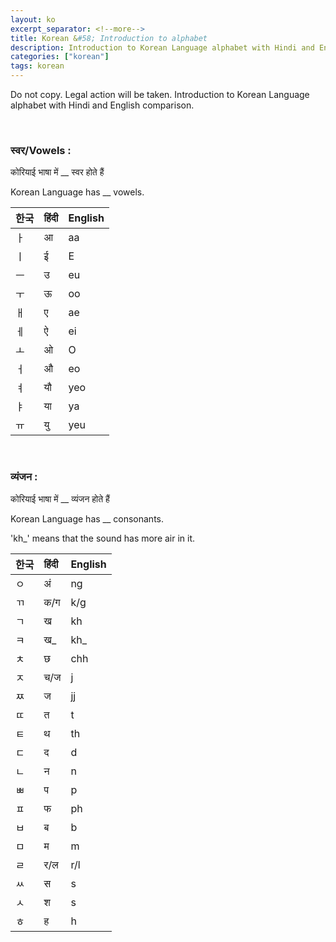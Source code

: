 ```yaml
---
layout: ko
excerpt_separator: <!--more-->
title: Korean &#58; Introduction to alphabet
description: Introduction to Korean Language alphabet with Hindi and English comparison.
categories: ["korean"]
tags: korean
---
```


<span class="marginnote">Do not copy. Legal action will be taken.</span>
Introduction to Korean Language alphabet with Hindi and English comparison.

<br>

### स्वर/Vowels :

कोरियाई भाषा में __ स्वर होते हैं

Korean Language has __ vowels.

|한국|हिंदी|English|
|:-|:-|:-|
|ㅏ|आ|aa|
|ㅣ|ई|E|
|ㅡ|उ|eu|
|ㅜ|ऊ|oo|
|ㅐ|ए|ae|
|ㅔ|ऐ|ei|
|ㅗ|ओ|O|
|ㅓ|औ|eo|
|ㅕ|यौ|yeo|
|ㅑ|या|ya|
|ㅠ|यु|yeu|

<br>

### व्यंजन :

कोरियाई भाषा में __ व्यंजन होते हैं

Korean Language has __ consonants.

<span class="marginnote"> 'kh_' means that the sound has more air in it.</span>

|한국|हिंदी|English|
|:-|:-|:-|
|ㅇ|अं|ng|
|ㄲ|क/ग|k/g|
|ㄱ|ख|kh|
|ㅋ|ख_|kh_|
|ㅊ|छ|chh|
|ㅈ|च/ज|j|
|ㅉ|ज|jj|
|ㄸ|त|t|
|ㅌ|थ|th|
|ㄷ|द|d|
|ㄴ|न|n|
|ㅃ|प|p|
|ㅍ|फ|ph|
|ㅂ|ब|b|
|ㅁ|म|m|
|ㄹ|र/ल|r/l|
|ㅆ|स|s|
|ㅅ|श|s|
|ㅎ|ह|h|